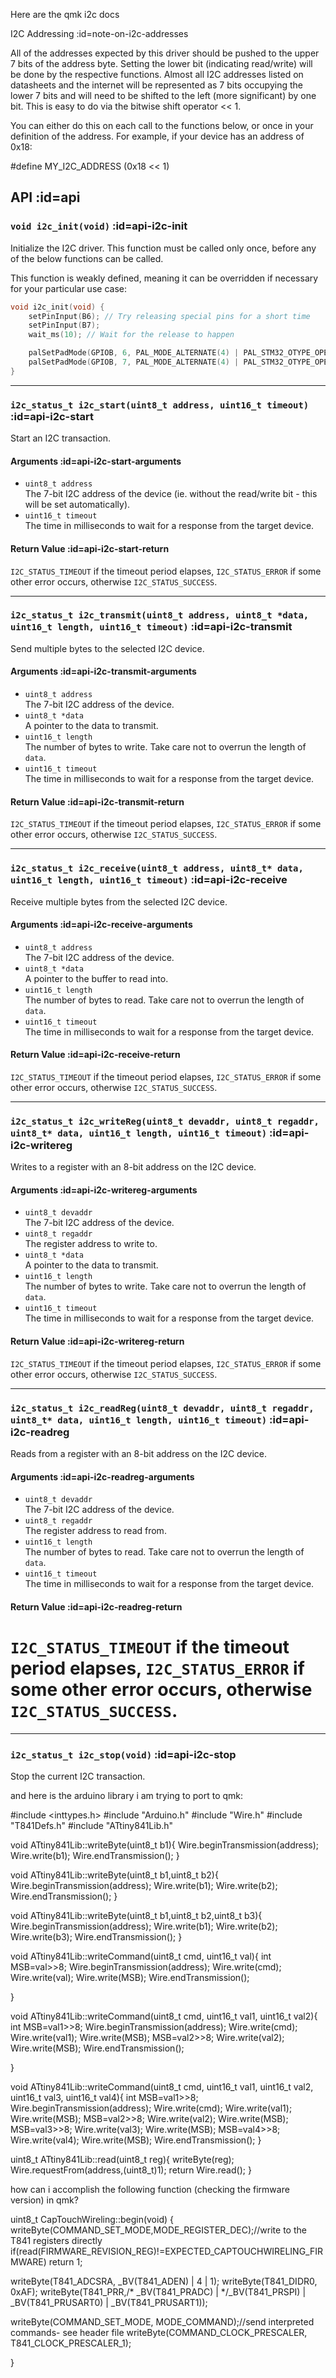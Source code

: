 Here are the qmk i2c docs

I2C Addressing :id=note-on-i2c-addresses

All of the addresses expected by this driver should be pushed to the upper 7 bits of the address byte. Setting the lower bit (indicating read/write) will be done by the respective functions. Almost all I2C addresses listed on datasheets and the internet will be represented as 7 bits occupying the lower 7 bits and will need to be shifted to the left (more significant) by one bit. This is easy to do via the bitwise shift operator << 1.

You can either do this on each call to the functions below, or once in your definition of the address. For example, if your device has an address of 0x18:

#define MY_I2C_ADDRESS (0x18 << 1)

## API :id=api

### `void i2c_init(void)` :id=api-i2c-init

Initialize the I2C driver. This function must be called only once, before any of the below functions can be called.

This function is weakly defined, meaning it can be overridden if necessary for your particular use case:

```c
void i2c_init(void) {
    setPinInput(B6); // Try releasing special pins for a short time
    setPinInput(B7);
    wait_ms(10); // Wait for the release to happen

    palSetPadMode(GPIOB, 6, PAL_MODE_ALTERNATE(4) | PAL_STM32_OTYPE_OPENDRAIN | PAL_STM32_PUPDR_PULLUP); // Set B6 to I2C function
    palSetPadMode(GPIOB, 7, PAL_MODE_ALTERNATE(4) | PAL_STM32_OTYPE_OPENDRAIN | PAL_STM32_PUPDR_PULLUP); // Set B7 to I2C function
}
```

---

### `i2c_status_t i2c_start(uint8_t address, uint16_t timeout)` :id=api-i2c-start

Start an I2C transaction.

#### Arguments :id=api-i2c-start-arguments

 - `uint8_t address`  
   The 7-bit I2C address of the device (ie. without the read/write bit - this will be set automatically).
 - `uint16_t timeout`  
   The time in milliseconds to wait for a response from the target device.

#### Return Value :id=api-i2c-start-return

`I2C_STATUS_TIMEOUT` if the timeout period elapses, `I2C_STATUS_ERROR` if some other error occurs, otherwise `I2C_STATUS_SUCCESS`.

---

### `i2c_status_t i2c_transmit(uint8_t address, uint8_t *data, uint16_t length, uint16_t timeout)` :id=api-i2c-transmit

Send multiple bytes to the selected I2C device.

#### Arguments :id=api-i2c-transmit-arguments

 - `uint8_t address`  
   The 7-bit I2C address of the device.
 - `uint8_t *data`  
   A pointer to the data to transmit.
 - `uint16_t length`  
 The number of bytes to write. Take care not to overrun the length of `data`.
 - `uint16_t timeout`  
   The time in milliseconds to wait for a response from the target device.

#### Return Value :id=api-i2c-transmit-return

`I2C_STATUS_TIMEOUT` if the timeout period elapses, `I2C_STATUS_ERROR` if some other error occurs, otherwise `I2C_STATUS_SUCCESS`.

---

### `i2c_status_t i2c_receive(uint8_t address, uint8_t* data, uint16_t length, uint16_t timeout)` :id=api-i2c-receive

Receive multiple bytes from the selected I2C device.

#### Arguments :id=api-i2c-receive-arguments

 - `uint8_t address`  
   The 7-bit I2C address of the device.
 - `uint8_t *data`  
   A pointer to the buffer to read into.
 - `uint16_t length`  
 The number of bytes to read. Take care not to overrun the length of `data`.
 - `uint16_t timeout`  
   The time in milliseconds to wait for a response from the target device.

#### Return Value :id=api-i2c-receive-return

`I2C_STATUS_TIMEOUT` if the timeout period elapses, `I2C_STATUS_ERROR` if some other error occurs, otherwise `I2C_STATUS_SUCCESS`.

---

### `i2c_status_t i2c_writeReg(uint8_t devaddr, uint8_t regaddr, uint8_t* data, uint16_t length, uint16_t timeout)` :id=api-i2c-writereg

Writes to a register with an 8-bit address on the I2C device.

#### Arguments :id=api-i2c-writereg-arguments

 - `uint8_t devaddr`  
   The 7-bit I2C address of the device.
 - `uint8_t regaddr`  
   The register address to write to.
 - `uint8_t *data`  
   A pointer to the data to transmit.
 - `uint16_t length`  
 The number of bytes to write. Take care not to overrun the length of `data`.
 - `uint16_t timeout`  
   The time in milliseconds to wait for a response from the target device.

#### Return Value :id=api-i2c-writereg-return

`I2C_STATUS_TIMEOUT` if the timeout period elapses, `I2C_STATUS_ERROR` if some other error occurs, otherwise `I2C_STATUS_SUCCESS`.

---

### `i2c_status_t i2c_readReg(uint8_t devaddr, uint8_t regaddr, uint8_t* data, uint16_t length, uint16_t timeout)` :id=api-i2c-readreg

Reads from a register with an 8-bit address on the I2C device.

#### Arguments :id=api-i2c-readreg-arguments

 - `uint8_t devaddr`  
   The 7-bit I2C address of the device.
 - `uint8_t regaddr`  
   The register address to read from.
 - `uint16_t length`  
 The number of bytes to read. Take care not to overrun the length of `data`.
 - `uint16_t timeout`  
   The time in milliseconds to wait for a response from the target device.

#### Return Value :id=api-i2c-readreg-return

`I2C_STATUS_TIMEOUT` if the timeout period elapses, `I2C_STATUS_ERROR` if some other error occurs, otherwise `I2C_STATUS_SUCCESS`.
=
---

### `i2c_status_t i2c_stop(void)` :id=api-i2c-stop

Stop the current I2C transaction.



and here is the arduino library i am trying to port to qmk:



#include <inttypes.h>
#include "Arduino.h"
#include "Wire.h"
#include "T841Defs.h"
#include "ATtiny841Lib.h"

void ATtiny841Lib::writeByte(uint8_t b1){
  Wire.beginTransmission(address);
  Wire.write(b1);
  Wire.endTransmission();
}
  
void ATtiny841Lib::writeByte(uint8_t b1,uint8_t b2){
  Wire.beginTransmission(address);
  Wire.write(b1);
  Wire.write(b2);
  Wire.endTransmission();
}

void ATtiny841Lib::writeByte(uint8_t b1,uint8_t b2,uint8_t b3){
  Wire.beginTransmission(address);
  Wire.write(b1);
  Wire.write(b2);
  Wire.write(b3);
  Wire.endTransmission();
}  

void ATtiny841Lib::writeCommand(uint8_t cmd, uint16_t val){
  int MSB=val>>8;
  Wire.beginTransmission(address);
  Wire.write(cmd);
  Wire.write(val);
  Wire.write(MSB);
  Wire.endTransmission();
  
}

void ATtiny841Lib::writeCommand(uint8_t cmd, uint16_t val1, uint16_t val2){
  int MSB=val1>>8;
  Wire.beginTransmission(address);
  Wire.write(cmd);
  Wire.write(val1);
  Wire.write(MSB);
  MSB=val2>>8;
  Wire.write(val2);
  Wire.write(MSB);
  Wire.endTransmission();
  
}

void ATtiny841Lib::writeCommand(uint8_t cmd, uint16_t val1, uint16_t val2, uint16_t val3, uint16_t val4){
  int MSB=val1>>8;
  Wire.beginTransmission(address);
  Wire.write(cmd);
  Wire.write(val1);
  Wire.write(MSB);
  MSB=val2>>8;
  Wire.write(val2);
  Wire.write(MSB);
  MSB=val3>>8;
  Wire.write(val3);
  Wire.write(MSB);
  MSB=val4>>8;
  Wire.write(val4);
  Wire.write(MSB);
  Wire.endTransmission();
}


uint8_t ATtiny841Lib::read(uint8_t reg){
  writeByte(reg);
  Wire.requestFrom(address,(uint8_t)1);
  return Wire.read();
}



how can i accomplish the following function (checking the firmware version) in qmk?


uint8_t CapTouchWireling::begin(void)
{
  writeByte(COMMAND_SET_MODE,MODE_REGISTER_DEC);//write to the T841 registers directly
  if(read(FIRMWARE_REVISION_REG)!=EXPECTED_CAPTOUCHWIRELING_FIRMWARE)
    return 1;
  
  writeByte(T841_ADCSRA, _BV(T841_ADEN) | 4 | 1);
  writeByte(T841_DIDR0, 0xAF);
  writeByte(T841_PRR,/* _BV(T841_PRADC) | */_BV(T841_PRSPI) | _BV(T841_PRUSART0) | _BV(T841_PRUSART1));
  
  writeByte(COMMAND_SET_MODE, MODE_COMMAND);//send interpreted commands- see header file
  writeByte(COMMAND_CLOCK_PRESCALER, T841_CLOCK_PRESCALER_1);
  
}

